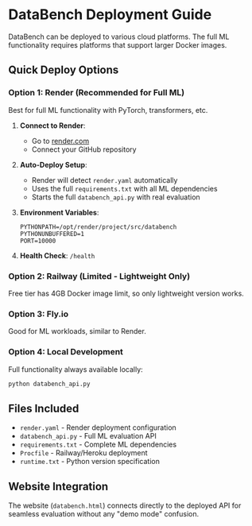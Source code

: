 # DataBench Deployment Guide

DataBench can be deployed to various cloud platforms. The full ML functionality requires platforms that support larger Docker images.

## Quick Deploy Options

### Option 1: Render (Recommended for Full ML)
Best for full ML functionality with PyTorch, transformers, etc.

1. **Connect to Render**:
   - Go to [render.com](https://render.com)
   - Connect your GitHub repository

2. **Auto-Deploy Setup**:
   - Render will detect `render.yaml` automatically
   - Uses the full `requirements.txt` with all ML dependencies
   - Starts the full `databench_api.py` with real evaluation

3. **Environment Variables**:
   ```
   PYTHONPATH=/opt/render/project/src/databench
   PYTHONUNBUFFERED=1
   PORT=10000
   ```

4. **Health Check**: `/health`

### Option 2: Railway (Limited - Lightweight Only)
Free tier has 4GB Docker image limit, so only lightweight version works.

### Option 3: Fly.io
Good for ML workloads, similar to Render.

### Option 4: Local Development
Full functionality always available locally:
```bash
python databench_api.py
```

## Files Included

- `render.yaml` - Render deployment configuration
- `databench_api.py` - Full ML evaluation API  
- `requirements.txt` - Complete ML dependencies
- `Procfile` - Railway/Heroku deployment
- `runtime.txt` - Python version specification

## Website Integration

The website (`databench.html`) connects directly to the deployed API for seamless evaluation without any "demo mode" confusion. 